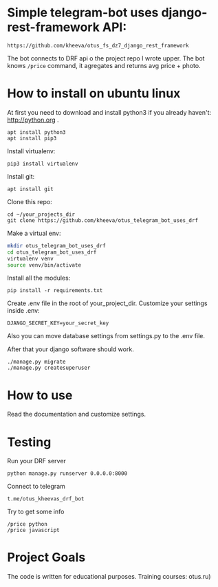 # Simple telegram-bot uses django-rest-framework API:

`
https://github.com/kheeva/otus_fs_dz7_django_rest_framework
`

The bot connects to DRF api o the project repo I wrote
upper.
The bot knows `/price` command, it agregates and returns avg price + photo.


# How to install on ubuntu linux

At first you need to download and install python3 if you already haven't: http://python.org .
```buildoutcfg
apt install python3
apt install pip3
```

Install virtualenv:
```buildoutcfg
pip3 install virtualenv 
```
Install git:
```buildoutcfg
apt install git
```

Clone this repo:
```buildoutcfg
cd ~/your_projects_dir
git clone https://github.com/kheeva/otus_telegram_bot_uses_drf
```

Make a virtual env:
```bash
mkdir otus_telegram_bot_uses_drf
cd otus_telegram_bot_uses_drf
virtualenv venv
source venv/bin/activate
```

Install all the modules:
```
pip install -r requirements.txt
```

Create .env file in the root of your_project_dir.
Customize your settings inside .env:
```
DJANGO_SECRET_KEY=your_secret_key
```
Also you can move database settings from settings.py to the .env file.

After that your django software should work.
```buildoutcfg
./manage.py migrate
./manage.py createsuperuser
```

# How to use
Read the documentation and customize settings.

# Testing

Run your DRF server

```
python manage.py runserver 0.0.0.0:8000
```

Connect to telegram

```buildoutcfg
t.me/otus_kheevas_drf_bot
```

Try to get some info

```buildoutcfg
/price python
/price javascript
```

# Project Goals

The code is written for educational purposes. Training courses: otus.ru)
